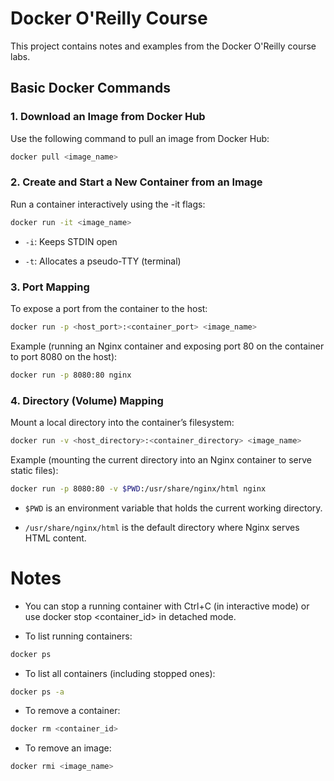 # Docker O'Reilly Course

This project contains notes and examples from the Docker O'Reilly course labs.

## Basic Docker Commands

### 1. Download an Image from Docker Hub

Use the following command to pull an image from Docker Hub:

```bash
docker pull <image_name>
```
### 2. Create and Start a New Container from an Image

Run a container interactively using the -it flags:

```bash
docker run -it <image_name>
```

- ```-i```: Keeps STDIN open

- ```-t```: Allocates a pseudo-TTY (terminal)

### 3. Port Mapping

To expose a port from the container to the host:
```bash
docker run -p <host_port>:<container_port> <image_name>
```
Example (running an Nginx container and exposing port 80 on the container to port 8080 on the host):

```bash
docker run -p 8080:80 nginx
```

### 4. Directory (Volume) Mapping

Mount a local directory into the container’s filesystem:

```bash
docker run -v <host_directory>:<container_directory> <image_name>
```

Example (mounting the current directory into an Nginx container to serve static files):

```bash
docker run -p 8080:80 -v $PWD:/usr/share/nginx/html nginx
```

- ```$PWD``` is an environment variable that holds the current working directory.

- ```/usr/share/nginx/html``` is the default directory where Nginx serves HTML content.

# Notes

- You can stop a running container with Ctrl+C (in interactive mode) or use docker stop <container_id> in detached mode.

- To list running containers:

```bash
docker ps
```

- To list all containers (including stopped ones):

```bash
docker ps -a
```

- To remove a container:

```bash
docker rm <container_id>
```

- To remove an image:

```bash
docker rmi <image_name>
```